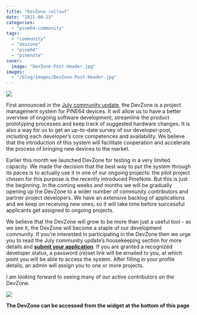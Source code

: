 ```yaml
---
title: "DevZone rollout"
date: "2021-08-23"
categories: 
  - "pine64-community"
tags: 
  - "community"
  - "devzone"
  - "pine64"
  - "pinenote"
cover: 
  image: "DevZone-Post-Header.jpg"
images:
  - "/blog/images/DevZone-Post-Header.jpg"
---
```


![](/blog/images/DevZone-Post-Header.jpg)

First announced in the [July community update](https://www.pine64.org/2021/07/15/july-update/), the DevZone is a project management system for PINE64 devices. It will allow us to have a better overview of ongoing software development, streamline the product prototyping processes and keep track of suggested hardware changes. It is also a way for us to get an up-to-date survey of our developer-pool, including each developer’s core competences and availability. We believe that the introduction of this system will facilitate cooperation and accelerate the process of bringing new devices to the market. 

Earlier this month we launched DevZone for testing in a very limited capacity. We made the decision that the best way to put the system through its paces is to actually use it in one of our ongoing projects: the pilot project chosen for this purpose is the recently introduced PineNote. But this is just the beginning. In the coming weeks and months we will be gradually opening up the DevZone to a wider number of community contributors and partner project developers. We have an extensive backlog of applications and we keep on receiving new ones, so it will take time before successful applicants get assigned to ongoing projects. 

We believe that the DevZone will grow to be more than just a useful tool - as we see it, the DevZone will become a staple of our development community. If you’re interested in participating in the DevZone then we urge you to read the July community update’s housekeeping section for more details and [**submit your application**](https://devzone.pine64.org/signup.php). If you are granted a recognized developer status, a password (re)set link will be emailed to you, at which point you will be able to access the system. After filling in your profile details, an admin will assign you to one or more projects.

I am looking forward to seeing many of our active contributors on the DevZone. 

![](/blog/images/devzoneaccess-1024x238.jpg)

**The DevZone can be accessed from the widget at the bottom of this page**
